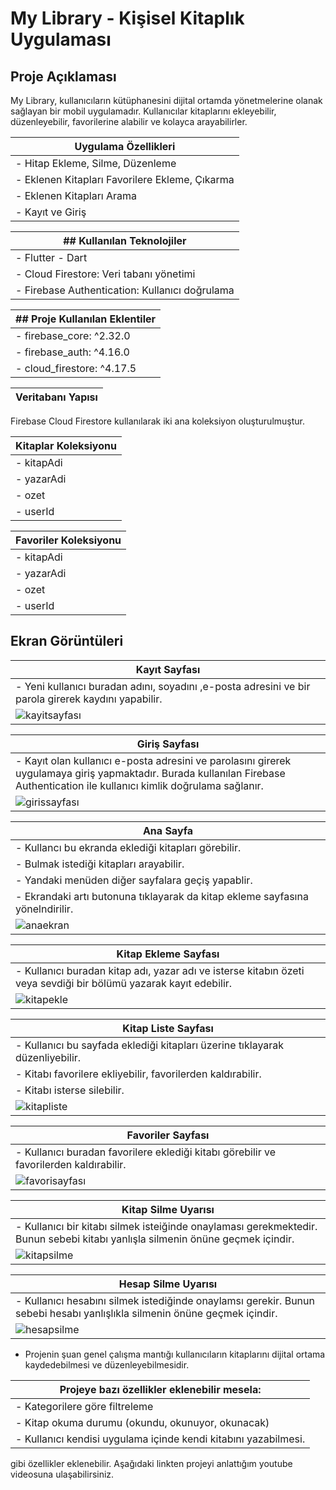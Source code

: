 # My Library - Kişisel Kitaplık Uygulaması

## Proje Açıklaması
My Library, kullanıcıların kütüphanesini dijital ortamda yönetmelerine olanak sağlayan bir mobil uygulamadır. Kullanıcılar kitaplarını ekleyebilir, düzenleyebilir, favorilerine alabilir ve kolayca arayabilirler.

|  Uygulama Özellikleri |
|----------------------------|
| - Hitap Ekleme, Silme, Düzenleme |
| - Eklenen Kitapları Favorilere Ekleme, Çıkarma |
| - Eklenen Kitapları Arama |
| - Kayıt ve Giriş |

| ## Kullanılan Teknolojiler |
|----------------------------|
| - Flutter - Dart |
| - Cloud Firestore: Veri tabanı yönetimi |
| - Firebase Authentication: Kullanıcı doğrulama |

| ## Proje Kullanılan Eklentiler | 
|----------------------------|
 | - firebase_core: ^2.32.0 |
 | - firebase_auth: ^4.16.0 |
 | - cloud_firestore: ^4.17.5 |
  

| Veritabanı Yapısı |
|----------------------------|
Firebase Cloud Firestore kullanılarak iki ana koleksiyon oluşturulmuştur.

| Kitaplar Koleksiyonu |
|----------------------------|
| - kitapAdi | 
| - yazarAdi | 
| - ozet | 
| - userId | 

| Favoriler Koleksiyonu |
|-----------------------|
| - kitapAdi |
| - yazarAdi |
| - ozet |
| - userId | 

##  Ekran Görüntüleri
| Kayıt Sayfası |
|----------------------------|
| - Yeni kullanıcı buradan adını, soyadını ,e-posta adresini ve bir parola girerek kaydını yapabilir. |
| ![kayitsayfası](https://github.com/user-attachments/assets/6e6bf29f-25a8-4696-b003-26f7fff49ca0) |

| Giriş Sayfası |
|----------------------------|
| - Kayıt olan kullanıcı e-posta adresini ve parolasını girerek uygulamaya giriş yapmaktadır. Burada kullanılan Firebase Authentication ile kullanıcı kimlik doğrulama sağlanır. |
| ![girissayfası](https://github.com/user-attachments/assets/c368a23a-8b22-4440-81de-f129eed383d1) | 

| Ana Sayfa |
|----------------------------|
| - Kullancı bu ekranda eklediği kitapları görebilir. |
| - Bulmak istediği kitapları arayabilir. |
| - Yandaki menüden diğer sayfalara geçiş yapablir. |
| - Ekrandaki artı butonuna tıklayarak da kitap ekleme sayfasına yönelndirilir. |
| ![anaekran](https://github.com/user-attachments/assets/1afaeb89-b8e7-4ba8-bcd7-818cf0f07b49) |

| Kitap Ekleme Sayfası |
|----------------------------|
| - Kullanıcı buradan kitap adı, yazar adı ve isterse kitabın özeti veya sevdiği bir bölümü yazarak kayıt edebilir. |
| ![kitapekle](https://github.com/user-attachments/assets/b7a8e821-a782-4442-b123-ef0b48ec85d1) |

| Kitap Liste Sayfası |
|----------------------------|
| - Kullanıcı bu sayfada eklediği kitapları üzerine tıklayarak düzenliyebilir. |
| - Kitabı favorilere ekliyebilir, favorilerden kaldırabilir. |
| - Kitabı isterse silebilir. |
| ![kitapliste](https://github.com/user-attachments/assets/9858d3f3-7fa6-4b92-bb55-bc1202d3fcd4) |

| Favoriler Sayfası |
|----------------------------|
| - Kullanıcı buradan favorilere eklediği kitabı görebilir ve favorilerden kaldırabilir. |
| ![favorisayfası](https://github.com/user-attachments/assets/88fb30b2-5038-4b20-818b-7a187fa4cb1c) |

| Kitap Silme Uyarısı |
|----------------------------|
| - Kullanıcı bir kitabı silmek isteiğinde onaylaması gerekmektedir. Bunun sebebi kitabı yanlışla silmenin önüne geçmek içindir. |
| ![kitapsilme](https://github.com/user-attachments/assets/92d2f1ce-c7bd-4c23-81e5-2a36cc65d26e) |

| Hesap Silme Uyarısı |
|----------------------------|
| - Kullanıcı hesabını silmek istediğinde onaylamsı gerekir. Bunun sebebi hesabı yanlışlıkla silmenin önüne geçmek içindir. |
| ![hesapsilme](https://github.com/user-attachments/assets/c3459d72-2e0a-4860-a331-a31d3e4b167f) |

- Projenin şuan genel çalışma mantığı kullanıcıların kitaplarını dijital ortama kaydedebilmesi ve düzenleyebilmesidir.

| Projeye bazı özellikler eklenebilir mesela: |
|----------------------------|
| - Kategorilere göre filtreleme |
| - Kitap okuma durumu (okundu, okunuyor, okunacak) |
| - Kullanıcı kendisi uygulama içinde kendi kitabını yazabilmesi. |

gibi özellikler eklenebilir. Aşağıdaki linkten projeyi anlattığım  youtube videosuna ulaşabilirsiniz. 

